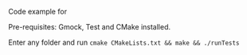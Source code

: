 Code example for <link to medium article>

Pre-requisites: Gmock, Test and CMake installed.

Enter any folder and run `cmake CMakeLists.txt && make && ./runTests`
